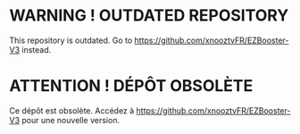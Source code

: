 # WARNING ! OUTDATED REPOSITORY

This repository is outdated. Go to https://github.com/xnooztvFR/EZBooster-V3 instead.

# ATTENTION ! DÉPÔT OBSOLÈTE

Ce dépôt est obsolète. Accédez à https://github.com/xnooztvFR/EZBooster-V3 pour une nouvelle version.
